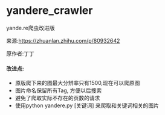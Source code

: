 # yandere_crawler
yande.re爬虫改进版

来源:https://zhuanlan.zhihu.com/p/80932642  

原作者:丁丁

#### 改进点:
* 原版爬下来的图最大分辨率只有1500,现在可以爬原图
* 图片命名保留所有Tag, 方便以后搜索
* 避免了爬取实际不存在的页数的请求
* 使用python yandere.py [关键词] 来爬取和关键词相关的图片
